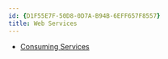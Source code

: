 ```yaml
---
id: {D1F55E7F-50D8-0D7A-B94B-6EFF657F8557}  
title: Web Services  
---
```


-   [Consuming Services](/recipes/android/web_services/consuming_services)